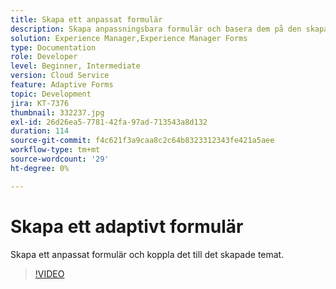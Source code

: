 ```yaml
---
title: Skapa ett anpassat formulär
description: Skapa anpassningsbara formulär och basera dem på den skapade mallen.
solution: Experience Manager,Experience Manager Forms
type: Documentation
role: Developer
level: Beginner, Intermediate
version: Cloud Service
feature: Adaptive Forms
topic: Development
jira: KT-7376
thumbnail: 332237.jpg
exl-id: 26d26ea5-7781-42fa-97ad-713543a8d132
duration: 114
source-git-commit: f4c621f3a9caa8c2c64b8323312343fe421a5aee
workflow-type: tm+mt
source-wordcount: '29'
ht-degree: 0%

---
```


# Skapa ett adaptivt formulär

Skapa ett anpassat formulär och koppla det till det skapade temat.

>[!VIDEO](https://video.tv.adobe.com/v/332237?quality=12&learn=on)
